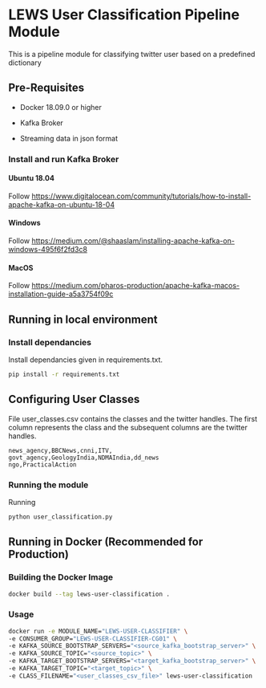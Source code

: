 # LEWS User Classification Pipeline Module

This is a pipeline module for classifying twitter user based on a predefined dictionary

## Pre-Requisites

- Docker 18.09.0 or higher

- Kafka Broker

- Streaming data in json format

### Install and run Kafka Broker
#### Ubuntu 18.04
Follow https://www.digitalocean.com/community/tutorials/how-to-install-apache-kafka-on-ubuntu-18-04
#### Windows 
Follow https://medium.com/@shaaslam/installing-apache-kafka-on-windows-495f6f2fd3c8
#### MacOS
Follow https://medium.com/pharos-production/apache-kafka-macos-installation-guide-a5a3754f09c

## Running in local environment
### Install dependancies
Install dependancies given in requirements.txt. 
```bash
pip install -r requirements.txt
```
## Configuring User Classes
File user_classes.csv contains the classes and the twitter handles. The first column represents the class and the 
subsequent columns are the twitter handles.
```csv
news_agency,BBCNews,cnni,ITV,
govt_agency,GeologyIndia,NDMAIndia,dd_news
ngo,PracticalAction
```


### Running the module

Running
```bash
python user_classification.py
```

## Running in Docker (Recommended for Production)
### Building the Docker Image


```bash
docker build --tag lews-user-classification .
```

### Usage

```bash
docker run -e MODULE_NAME="LEWS-USER-CLASSIFIER" \
-e CONSUMER_GROUP="LEWS-USER-CLASSIFIER-CG01" \
-e KAFKA_SOURCE_BOOTSTRAP_SERVERS="<source_kafka_bootstrap_server>" \
-e KAFKA_SOURCE_TOPIC="<source_topic>" \
-e KAFKA_TARGET_BOOTSTRAP_SERVERS="<target_kafka_bootstrap_server>" \
-e KAFKA_TARGET_TOPIC="<target_topic>" \
-e CLASS_FILENAME="<user_classes_csv_file>" lews-user-classification
```
